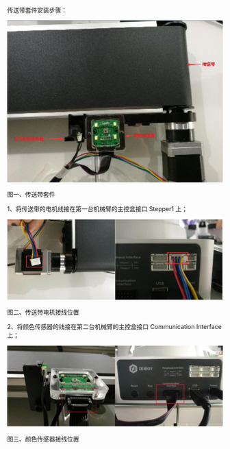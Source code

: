 传送带套件安装步骤：

![](/assets/多个郭德纲)

图一、传送带套件

1、将传送带的电机线接在第一台机械臂的主控盒接口 Stepper1 上；

![](/assets/uyio1)

图二、传送带电机接线位置

2、将颜色传感器的线接在第二台机械臂的主控盒接口 Communication Interface 上；

![](/assets/imrg1ng)

图三、颜色传感器接线位置

